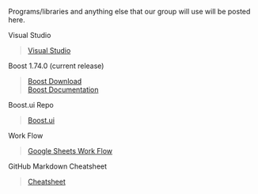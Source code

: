 Programs/libraries and anything else that our group will use will be posted here.

Visual Studio
>[Visual Studio](https://visualstudio.microsoft.com/downloads/)

Boost 1.74.0 (current release)
>[Boost Download](https://www.boost.org/users/download/)<br>
>[Boost Documentation](https://www.boost.org/doc/libs/1_74_0/)

Boost.ui Repo
>[Boost.ui](https://kosenko.github.io/boost.ui/)

Work Flow
>[Google Sheets Work Flow](https://docs.google.com/spreadsheets/d/1jOpv2u_0qNNMjoOW8hh15k2QYNliekos7bbT5Q6yuP0/edit#gid=0)

GitHub Markdown Cheatsheet
>[Cheatsheet](https://guides.github.com/pdfs/markdown-cheatsheet-online.pdf)



